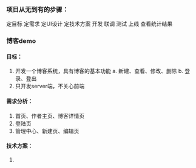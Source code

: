 ### 项目从无到有的步骤：
  定目标
  定需求
  定UI设计
  定技术方案
  开发
  联调
  测试
  上线
  查看统计结果

### 博客demo 
#### 目标：
1. 开发一个博客系统，具有博客的基本功能
  a. 新建、查看、修改、删除
  b. 登录、登出
2. 只开发server端，不关心前端

#### 需求分析：
1. 首页、作者主页、博客详情页
2. 登陆页
3. 管理中心、新建页、编辑页

#### 技术方案：
1. 









